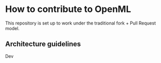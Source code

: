 # How to contribute to OpenML

This repository is set up to work under the traditional fork + Pull Request model.

## Architecture guidelines

Dev